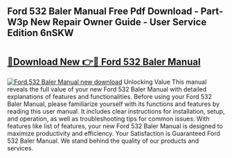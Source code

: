 ## Ford 532 Baler Manual Free Pdf Download - Part-W3p New Repair Owner Guide - User Service Edition 6nSKW

# <h2><a href="http://bc16824.oget.top/?id=Ford+532+Baler+Manual">🔗Download New 👉🔴 Ford 532 Baler Manual</a></h2>

[![Ford 532 Baler Manual new download](https://i.imgur.com/5g1atiW.png)](http://bc16824.oget.top/?id=Ford+532+Baler+Manual)
Unlocking Value This manual reveals the full value of your new Ford 532 Baler Manual with detailed explanations of features and functionalities. Before using your Ford 532 Baler Manual, please familiarize yourself with its functions and features by reading this user manual. It includes clear instructions for installation, setup, and operation, as well as troubleshooting tips for common issues. With features like list of features, your new Ford 532 Baler Manual is designed to maximize productivity and efficiency. Your Satisfaction is Guaranteed Ford 532 Baler Manual. We stand behind the quality of our products and services.
